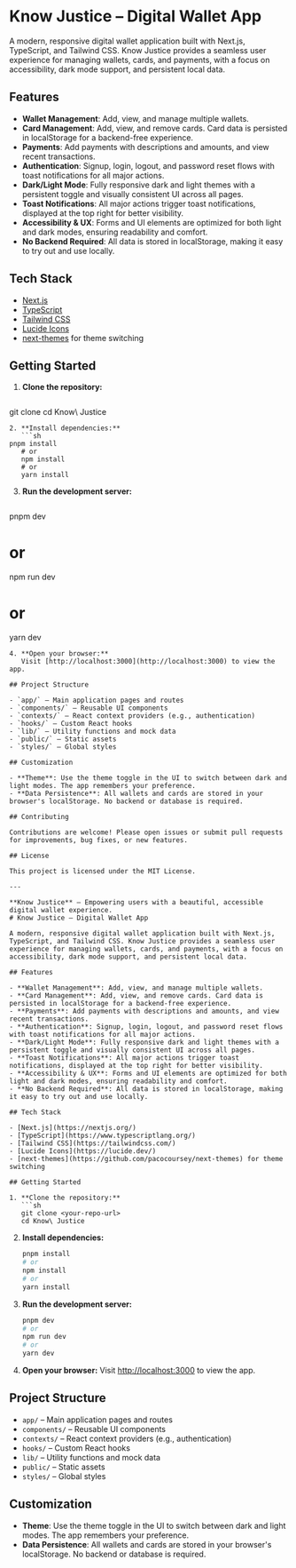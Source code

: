 # Know Justice – Digital Wallet App

A modern, responsive digital wallet application built with Next.js, TypeScript, and Tailwind CSS. Know Justice provides a seamless user experience for managing wallets, cards, and payments, with a focus on accessibility, dark mode support, and persistent local data.

## Features

- **Wallet Management**: Add, view, and manage multiple wallets.
- **Card Management**: Add, view, and remove cards. Card data is persisted in localStorage for a backend-free experience.
- **Payments**: Add payments with descriptions and amounts, and view recent transactions.
- **Authentication**: Signup, login, logout, and password reset flows with toast notifications for all major actions.
- **Dark/Light Mode**: Fully responsive dark and light themes with a persistent toggle and visually consistent UI across all pages.
- **Toast Notifications**: All major actions trigger toast notifications, displayed at the top right for better visibility.
- **Accessibility & UX**: Forms and UI elements are optimized for both light and dark modes, ensuring readability and comfort.
- **No Backend Required**: All data is stored in localStorage, making it easy to try out and use locally.

## Tech Stack

- [Next.js](https://nextjs.org/)
- [TypeScript](https://www.typescriptlang.org/)
- [Tailwind CSS](https://tailwindcss.com/)
- [Lucide Icons](https://lucide.dev/)
- [next-themes](https://github.com/pacocoursey/next-themes) for theme switching

## Getting Started

1. **Clone the repository:**
   ```sh
git clone <your-repo-url>
   cd Know\ Justice
```
2. **Install dependencies:**
   ```sh
pnpm install
   # or
   npm install
   # or
   yarn install
```
3. **Run the development server:**
   ```sh
pnpm dev
   # or
   npm run dev
   # or
   yarn dev
```
4. **Open your browser:**
   Visit [http://localhost:3000](http://localhost:3000) to view the app.

## Project Structure

- `app/` – Main application pages and routes
- `components/` – Reusable UI components
- `contexts/` – React context providers (e.g., authentication)
- `hooks/` – Custom React hooks
- `lib/` – Utility functions and mock data
- `public/` – Static assets
- `styles/` – Global styles

## Customization

- **Theme**: Use the theme toggle in the UI to switch between dark and light modes. The app remembers your preference.
- **Data Persistence**: All wallets and cards are stored in your browser's localStorage. No backend or database is required.

## Contributing

Contributions are welcome! Please open issues or submit pull requests for improvements, bug fixes, or new features.

## License

This project is licensed under the MIT License.

---

**Know Justice** – Empowering users with a beautiful, accessible digital wallet experience.
# Know Justice – Digital Wallet App

A modern, responsive digital wallet application built with Next.js, TypeScript, and Tailwind CSS. Know Justice provides a seamless user experience for managing wallets, cards, and payments, with a focus on accessibility, dark mode support, and persistent local data.

## Features

- **Wallet Management**: Add, view, and manage multiple wallets.
- **Card Management**: Add, view, and remove cards. Card data is persisted in localStorage for a backend-free experience.
- **Payments**: Add payments with descriptions and amounts, and view recent transactions.
- **Authentication**: Signup, login, logout, and password reset flows with toast notifications for all major actions.
- **Dark/Light Mode**: Fully responsive dark and light themes with a persistent toggle and visually consistent UI across all pages.
- **Toast Notifications**: All major actions trigger toast notifications, displayed at the top right for better visibility.
- **Accessibility & UX**: Forms and UI elements are optimized for both light and dark modes, ensuring readability and comfort.
- **No Backend Required**: All data is stored in localStorage, making it easy to try out and use locally.

## Tech Stack

- [Next.js](https://nextjs.org/)
- [TypeScript](https://www.typescriptlang.org/)
- [Tailwind CSS](https://tailwindcss.com/)
- [Lucide Icons](https://lucide.dev/)
- [next-themes](https://github.com/pacocoursey/next-themes) for theme switching

## Getting Started

1. **Clone the repository:**
   ```sh
   git clone <your-repo-url>
   cd Know\ Justice
   ```
2. **Install dependencies:**
   ```sh
   pnpm install
   # or
   npm install
   # or
   yarn install
   ```
3. **Run the development server:**
   ```sh
   pnpm dev
   # or
   npm run dev
   # or
   yarn dev
   ```
4. **Open your browser:**
   Visit [http://localhost:3000](http://localhost:3000) to view the app.

## Project Structure

- `app/` – Main application pages and routes
- `components/` – Reusable UI components
- `contexts/` – React context providers (e.g., authentication)
- `hooks/` – Custom React hooks
- `lib/` – Utility functions and mock data
- `public/` – Static assets
- `styles/` – Global styles

## Customization

- **Theme**: Use the theme toggle in the UI to switch between dark and light modes. The app remembers your preference.
- **Data Persistence**: All wallets and cards are stored in your browser's localStorage. No backend or database is required.

